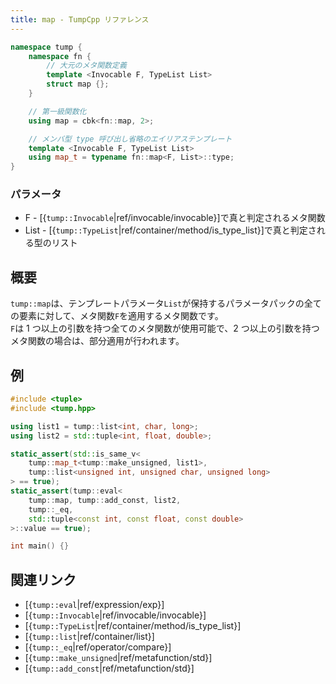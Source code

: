 ```yaml
---
title: map - TumpCpp リファレンス
---
```


```cpp
namespace tump {
    namespace fn {
        // 大元のメタ関数定義
        template <Invocable F, TypeList List>
        struct map {};
    }

    // 第一級関数化
    using map = cbk<fn::map, 2>;

    // メンバ型 type 呼び出し省略のエイリアステンプレート
    template <Invocable F, TypeList List>
    using map_t = typename fn::map<F, List>::type;
}
```

### パラメータ

- F - [{`tump::Invocable`|ref/invocable/invocable}]で真と判定されるメタ関数
- List - [{`tump::TypeList`|ref/container/method/is_type_list}]で真と判定される型のリスト

## 概要

`tump::map`は、テンプレートパラメータ`List`が保持するパラメータパックの全ての要素に対して、メタ関数`F`を適用するメタ関数です。  
`F`は 1 つ以上の引数を持つ全てのメタ関数が使用可能で、2 つ以上の引数を持つメタ関数の場合は、部分適用が行われます。

## 例

```cpp
#include <tuple>
#include <tump.hpp>

using list1 = tump::list<int, char, long>;
using list2 = std::tuple<int, float, double>;

static_assert(std::is_same_v<
    tump::map_t<tump::make_unsigned, list1>,
    tump::list<unsigned int, unsigned char, unsigned long>
> == true);
static_assert(tump::eval<
    tump::map, tump::add_const, list2,
    tump::_eq,
    std::tuple<const int, const float, const double>
>::value == true);

int main() {}
```

## 関連リンク

- [{`tump::eval`|ref/expression/exp}]
- [{`tump::Invocable`|ref/invocable/invocable}]
- [{`tump::TypeList`|ref/container/method/is_type_list}]
- [{`tump::list`|ref/container/list}]
- [{`tump::_eq`|ref/operator/compare}]
- [{`tump::make_unsigned`|ref/metafunction/std}]
- [{`tump::add_const`|ref/metafunction/std}]
